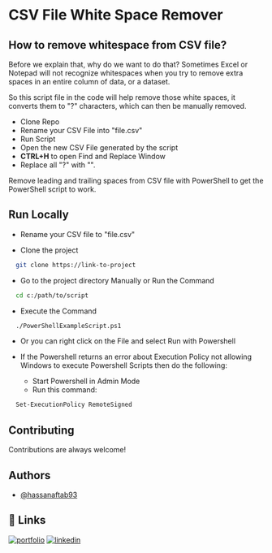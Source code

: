 
# CSV File White Space Remover

## How to remove whitespace from CSV file?
Before we explain that, why do we want to do that?
Sometimes Excel or Notepad will not recognize whitespaces when you try to remove extra spaces in an entire column of data, or a dataset.

So this script file in the code will help remove those white spaces, it converts them to "?" characters, which can then be manually removed.

* Clone Repo
* Rename your CSV File into "file.csv"
* Run Script
* Open the new CSV File generated by the script
* **CTRL+H** to open Find and Replace Window
* Replace all "?" with "".

Remove leading and trailing spaces from CSV file with PowerShell to get the PowerShell script to work.


## Run Locally

* Rename your CSV file to "file.csv"

* Clone the project

```bash
  git clone https://link-to-project
```

* Go to the project directory Manually or Run the Command

```bash
  cd c:/path/to/script
```
* Execute the Command

```bash
  ./PowerShellExampleScript.ps1
```
* Or you can right click on the File and select Run with Powershell
* If the Powershell returns an error about Execution Policy not allowing Windows to execute Powershell Scripts then do the following:
    
    * Start Powershell in Admin Mode
    * Run this command:
```bash
  Set-ExecutionPolicy RemoteSigned
```
## Contributing

Contributions are always welcome!


## Authors

- [@hassanaftab93](https://www.github.com/hassanaftab93)
## 🔗 Links
[![portfolio](https://img.shields.io/badge/my_portfolio-000?style=for-the-badge&logo=ko-fi&logoColor=white)](https://linktr.ee/hassanaftab)
[![linkedin](https://img.shields.io/badge/linkedin-0A66C2?style=for-the-badge&logo=linkedin&logoColor=white)](https://www.linkedin.com/in/hassanaftab93/)